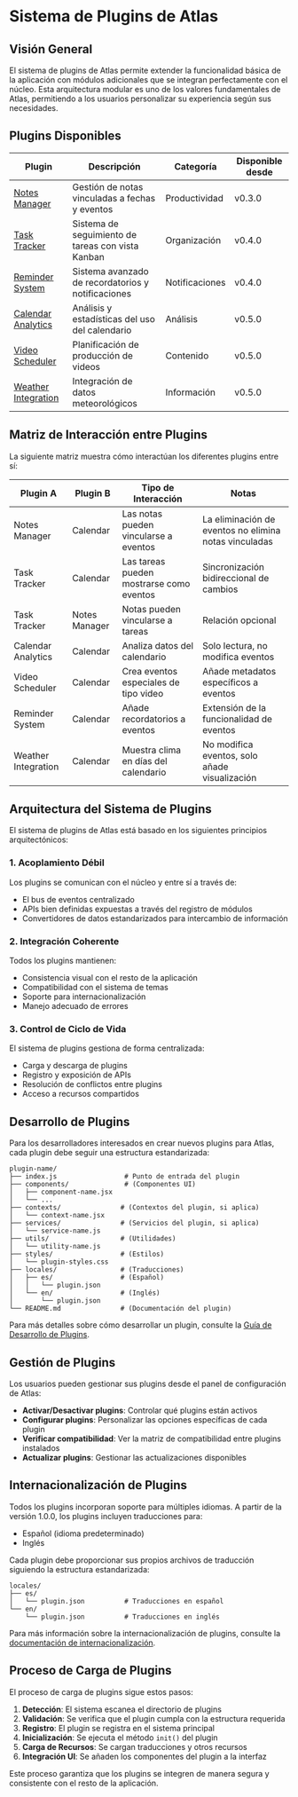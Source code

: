 # Sistema de Plugins de Atlas

## Visión General

El sistema de plugins de Atlas permite extender la funcionalidad básica de la aplicación con módulos adicionales que se integran perfectamente con el núcleo. Esta arquitectura modular es uno de los valores fundamentales de Atlas, permitiendo a los usuarios personalizar su experiencia según sus necesidades.

## Plugins Disponibles

| Plugin | Descripción | Categoría | Disponible desde |
|--------|-------------|-----------|------------------|
| [Notes Manager](notes-manager.md) | Gestión de notas vinculadas a fechas y eventos | Productividad | v0.3.0 |
| [Task Tracker](task-tracker.md) | Sistema de seguimiento de tareas con vista Kanban | Organización | v0.4.0 |
| [Reminder System](reminder-system.md) | Sistema avanzado de recordatorios y notificaciones | Notificaciones | v0.4.0 |
| [Calendar Analytics](calendar-analytics.md) | Análisis y estadísticas del uso del calendario | Análisis | v0.5.0 |
| [Video Scheduler](video-scheduler.md) | Planificación de producción de videos | Contenido | v0.5.0 |
| [Weather Integration](weather-integration.md) | Integración de datos meteorológicos | Información | v0.5.0 |

## Matriz de Interacción entre Plugins

La siguiente matriz muestra cómo interactúan los diferentes plugins entre sí:

| Plugin A | Plugin B | Tipo de Interacción | Notas |
|----------|----------|---------------------|-------|
| Notes Manager | Calendar | Las notas pueden vincularse a eventos | La eliminación de eventos no elimina notas vinculadas |
| Task Tracker | Calendar | Las tareas pueden mostrarse como eventos | Sincronización bidireccional de cambios |
| Task Tracker | Notes Manager | Notas pueden vincularse a tareas | Relación opcional |
| Calendar Analytics | Calendar | Analiza datos del calendario | Solo lectura, no modifica eventos |
| Video Scheduler | Calendar | Crea eventos especiales de tipo video | Añade metadatos específicos a eventos |
| Reminder System | Calendar | Añade recordatorios a eventos | Extensión de la funcionalidad de eventos |
| Weather Integration | Calendar | Muestra clima en días del calendario | No modifica eventos, solo añade visualización |

## Arquitectura del Sistema de Plugins

El sistema de plugins de Atlas está basado en los siguientes principios arquitectónicos:

### 1. Acoplamiento Débil

Los plugins se comunican con el núcleo y entre sí a través de:
- El bus de eventos centralizado
- APIs bien definidas expuestas a través del registro de módulos
- Convertidores de datos estandarizados para intercambio de información

### 2. Integración Coherente

Todos los plugins mantienen:
- Consistencia visual con el resto de la aplicación
- Compatibilidad con el sistema de temas
- Soporte para internacionalización
- Manejo adecuado de errores

### 3. Control de Ciclo de Vida

El sistema de plugins gestiona de forma centralizada:
- Carga y descarga de plugins
- Registro y exposición de APIs
- Resolución de conflictos entre plugins
- Acceso a recursos compartidos

## Desarrollo de Plugins

Para los desarrolladores interesados en crear nuevos plugins para Atlas, cada plugin debe seguir una estructura estandarizada:

```
plugin-name/ 
├── index.js                 # Punto de entrada del plugin
├── components/              # (Componentes UI)
│   ├── component-name.jsx
│   └── ...
├── contexts/               # (Contextos del plugin, si aplica)
│   └── context-name.jsx
├── services/               # (Servicios del plugin, si aplica)
│   └── service-name.js
├── utils/                  # (Utilidades)
│   └── utility-name.js
├── styles/                 # (Estilos)
│   └── plugin-styles.css
├── locales/                # (Traducciones)
│   ├── es/                 # (Español)
│   │   └── plugin.json
│   └── en/                 # (Inglés)
│       └── plugin.json
└── README.md               # (Documentación del plugin)
```

Para más detalles sobre cómo desarrollar un plugin, consulte la [Guía de Desarrollo de Plugins](../plugin-development.md).

## Gestión de Plugins

Los usuarios pueden gestionar sus plugins desde el panel de configuración de Atlas:

- **Activar/Desactivar plugins**: Controlar qué plugins están activos
- **Configurar plugins**: Personalizar las opciones específicas de cada plugin
- **Verificar compatibilidad**: Ver la matriz de compatibilidad entre plugins instalados
- **Actualizar plugins**: Gestionar las actualizaciones disponibles

## Internacionalización de Plugins

Todos los plugins incorporan soporte para múltiples idiomas. A partir de la versión 1.0.0, los plugins incluyen traducciones para:

- Español (idioma predeterminado)
- Inglés

Cada plugin debe proporcionar sus propios archivos de traducción siguiendo la estructura estandarizada:

```
locales/
├── es/
│   └── plugin.json          # Traducciones en español
└── en/
    └── plugin.json          # Traducciones en inglés
```

Para más información sobre la internacionalización de plugins, consulte la [documentación de internacionalización](../internationalization.md).

## Proceso de Carga de Plugins

El proceso de carga de plugins sigue estos pasos:

1. **Detección**: El sistema escanea el directorio de plugins
2. **Validación**: Se verifica que el plugin cumpla con la estructura requerida
3. **Registro**: El plugin se registra en el sistema principal
4. **Inicialización**: Se ejecuta el método `init()` del plugin
5. **Carga de Recursos**: Se cargan traducciones y otros recursos
6. **Integración UI**: Se añaden los componentes del plugin a la interfaz

Este proceso garantiza que los plugins se integren de manera segura y consistente con el resto de la aplicación.
